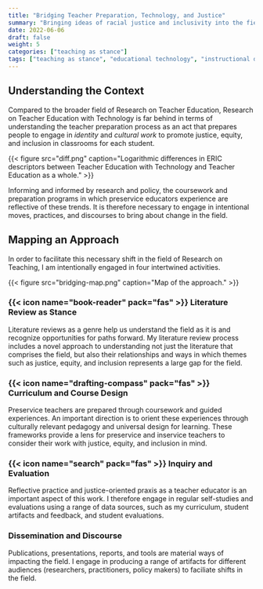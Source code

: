 ```yaml
---
title: "Bridging Teacher Preparation, Technology, and Justice"
summary: "Bringing ideas of racial justice and inclusivity into the field of Teacher Education with Technology."
date: 2022-06-06
draft: false
weight: 5
categories: ["teaching as stance"]
tags: ["teaching as stance", "educational technology", "instructional design", "equity and inclusion"]
---
```


## Understanding the Context

Compared to the broader field of Research on Teacher Education, Research on Teacher Education with Technology is far behind in terms of understanding the teacher preparation process as an act that prepares people to engage in *identity* and *cultural work* to promote justice, equity, and inclusion in classrooms for each student.

{{< figure src="diff.png" caption="Logarithmic differences in ERIC descriptors between Teacher Education with Technology and Teacher Education as a whole." >}}

Informing and informed by research and policy, the coursework and preparation programs in which preservice educators experience are reflective of these trends. It is therefore necessary to engage in intentional moves, practices, and discourses to bring about change in the field.

## Mapping an Approach

In order to facilitate this necessary shift in the field of Research on Teaching, I am intentionally engaged in four intertwined activities.

{{< figure src="bridging-map.png" caption="Map of the approach." >}}

### {{< icon name="book-reader" pack="fas" >}} Literature Review as Stance

Literature reviews as a genre help us understand the field as it is and recognize opportunities for paths forward. My literature review process includes a novel approach to understanding not just the literature that comprises the field, but also their relationships and ways in which themes such as justice, equity, and inclusion represents a large gap for the field.

### {{< icon name="drafting-compass" pack="fas" >}} Curriculum and Course Design

Preservice teachers are prepared through coursework and guided experiences. An important direction is to orient these experiences through culturally relevant pedagogy and universal design for learning. These frameworks provide a lens for preservice and inservice teachers to consider their work with justice, equity, and inclusion in mind.

### {{< icon name="search" pack="fas" >}} Inquiry and Evaluation

Reflective practice and justice-oriented praxis as a teacher educator is an important aspect of this work. I therefore engage in regular self-studies and evaluations using a range of data sources, such as my curriculum, student artifacts and feedback, and student evaluations.

### <i class="fas fa-comment-dots" style="color:#FFAA00;"></i> Dissemination and Discourse

Publications, presentations, reports, and tools are material ways of impacting the field. I engage in producing a range of artifacts for different audiences (researchers, practitioners, policy makers) to faciliate shifts in the field.
